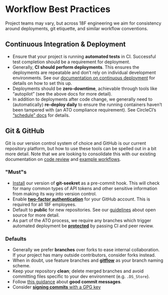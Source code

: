 # Workflow Best Practices

Project teams may vary, but across 18F engineering we aim for consistency
around deployments, git etiquette, and similar workflow conventions.

## Continuous Integration & Deployment

* Ensure that your project is running **automated tests** in CI. Successful
  test completion should be a requirement for deployment.
* Generally, **CI should perform deployments**. This ensures the deployments
  are repeatable and don’t rely on individual development environments. See
  our [documentation on continuous deployment](/continuous_deployment) for
  details on how to set this up.
* Deployments should be **zero-downtime**, achievable through tools like
  “autopilot” (see the above docs for more detail).
* In addition to deployments after code change, we generally need to
  (automatically) **re-deploy daily** to ensure the running containers haven’t
  been tampered with (an ATO compliance requirement). See CircleCI’s
  [“schedule”
  docs](https://circleci.com/docs/2.0/configuration-reference/#schedule) for
  details.

## Git & GitHub

Git is our version control system of choice and GitHub is our current
repository platform, but how to use these tools can be spelled out in a bit
more detail. Note that we are looking to consolidate this with our existing
documentation on [code review](/code_review) and [example
workflows](/example_workflows).

### "Must"s

* [Install](https://github.com/18F/laptop#git-seekret) our version of
  **git-seekret** as a pre-commit hook. This will check for many common types
  of API tokens and other sensitive information from making its way into
  version control.
* Enable [**two-factor
  authentication**](https://help.github.com/articles/about-two-factor-authentication/)
  for your GitHub account. This is required for all 18F employees.
* Default to **public** for new repositories. See our
  [guidelines](https://github.com/18F/open-source-policy/blob/master/practice.md)
  about open source for more detail.
* As part of the ATO process, we require any branches which trigger automated
  deployment be
  [**protected**](https://help.github.com/articles/about-protected-branches/)
  by passing CI and peer review.

### Defaults

* Generally we prefer **branches** over forks to ease internal collaboration.
  If your project has many outside contributors, consider forks instead.
* When in doubt, use feature branches and
  [**gitflow**](http://nvie.com/posts/a-successful-git-branching-model/) as
  your branch naming scheme.
* Keep your repository **clean**; delete merged branches and avoid committing
  files specific to your dev environment (e.g. `.DS_Store`).
* Follow [this
  guidance](http://tbaggery.com/2008/04/19/a-note-about-git-commit-messages.html)
  about **good commit messages**.
* Consider [**signing commits** with a GPG
  key](https://help.github.com/articles/signing-commits-with-gpg/)
